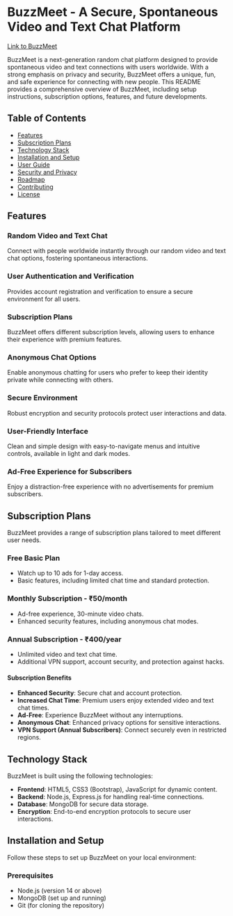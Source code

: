 # BuzzMeet - A Secure, Spontaneous Video and Text Chat Platform

[Link to BuzzMeet](https://siddharth192006.github.io/BuzzMeet/)

BuzzMeet is a next-generation random chat platform designed to provide spontaneous video and text connections with users worldwide. With a strong emphasis on privacy and security, BuzzMeet offers a unique, fun, and safe experience for connecting with new people. This README provides a comprehensive overview of BuzzMeet, including setup instructions, subscription options, features, and future developments.

## Table of Contents
- [Features](#features)
- [Subscription Plans](#subscription-plans)
- [Technology Stack](#technology-stack)
- [Installation and Setup](#installation-and-setup)
- [User Guide](#user-guide)
- [Security and Privacy](#security-and-privacy)
- [Roadmap](#roadmap)
- [Contributing](#contributing)
- [License](#license)

## Features

### Random Video and Text Chat
Connect with people worldwide instantly through our random video and text chat options, fostering spontaneous interactions.

### User Authentication and Verification
Provides account registration and verification to ensure a secure environment for all users.

### Subscription Plans
BuzzMeet offers different subscription levels, allowing users to enhance their experience with premium features.

### Anonymous Chat Options
Enable anonymous chatting for users who prefer to keep their identity private while connecting with others.

### Secure Environment
Robust encryption and security protocols protect user interactions and data.

### User-Friendly Interface
Clean and simple design with easy-to-navigate menus and intuitive controls, available in light and dark modes.

### Ad-Free Experience for Subscribers
Enjoy a distraction-free experience with no advertisements for premium subscribers.

## Subscription Plans
BuzzMeet provides a range of subscription plans tailored to meet different user needs.

### Free Basic Plan
- Watch up to 10 ads for 1-day access.
- Basic features, including limited chat time and standard protection.

### Monthly Subscription - ₹50/month
- Ad-free experience, 30-minute video chats.
- Enhanced security features, including anonymous chat modes.

### Annual Subscription - ₹400/year
- Unlimited video and text chat time.
- Additional VPN support, account security, and protection against hacks.

#### Subscription Benefits
- **Enhanced Security**: Secure chat and account protection.
- **Increased Chat Time**: Premium users enjoy extended video and text chat times.
- **Ad-Free**: Experience BuzzMeet without any interruptions.
- **Anonymous Chat**: Enhanced privacy options for sensitive interactions.
- **VPN Support (Annual Subscribers)**: Connect securely even in restricted regions.

## Technology Stack
BuzzMeet is built using the following technologies:
- **Frontend**: HTML5, CSS3 (Bootstrap), JavaScript for dynamic content.
- **Backend**: Node.js, Express.js for handling real-time connections.
- **Database**: MongoDB for secure data storage.
- **Encryption**: End-to-end encryption protocols to secure user interactions.

## Installation and Setup
Follow these steps to set up BuzzMeet on your local environment:

### Prerequisites
- Node.js (version 14 or above)
- MongoDB (set up and running)
- Git (for cloning the repository)
